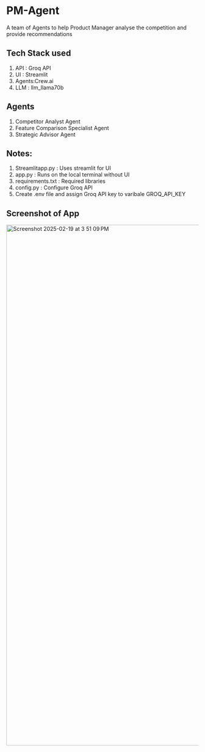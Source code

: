 # PM-Agent
A team of Agents to help Product Manager analyse the competition and provide recommendations

## Tech Stack used
1. API : Groq API
2. UI : Streamlit
3. Agents:Crew.ai
4. LLM : llm_llama70b

## Agents
  1. Competitor Analyst Agent
  2. Feature Comparison Specialist Agent
  3. Strategic Advisor Agent

## Notes:
1. Streamlitapp.py : Uses streamlit for UI
2. app.py : Runs on the local terminal without UI
3. requirements.txt : Required libraries
4. config.py : Configure Groq API
5. Create .env file and assign Groq API key to varibale GROQ_API_KEY

## Screenshot of App

<img width="1364" alt="Screenshot 2025-02-19 at 3 51 09 PM" src="https://github.com/user-attachments/assets/f2e6a2a5-a164-47f7-abf6-89f3474da322" />
